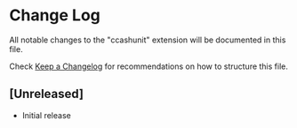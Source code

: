 # Change Log

All notable changes to the "ccashunit" extension will be documented in this file.

Check [Keep a Changelog](http://keepachangelog.com/) for recommendations on how to structure this file.

## [Unreleased]

- Initial release